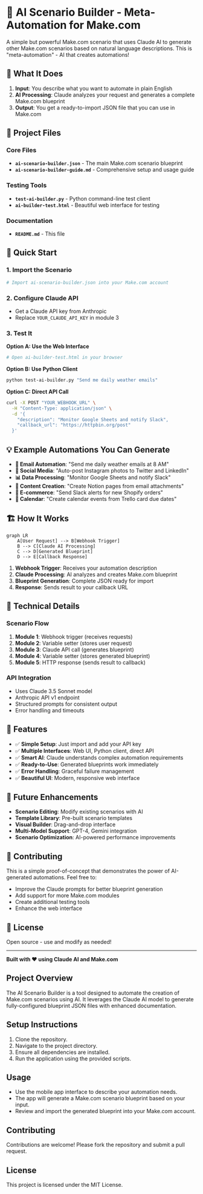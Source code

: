 # 🤖 AI Scenario Builder - Meta-Automation for Make.com

A simple but powerful Make.com scenario that uses Claude AI to generate other Make.com scenarios based on natural language descriptions. This is "meta-automation" - AI that creates automations!

## 🎯 What It Does

1. **Input**: You describe what you want to automate in plain English
2. **AI Processing**: Claude analyzes your request and generates a complete Make.com blueprint
3. **Output**: You get a ready-to-import JSON file that you can use in Make.com

## 📁 Project Files

### Core Files
- **`ai-scenario-builder.json`** - The main Make.com scenario blueprint
- **`ai-scenario-builder-guide.md`** - Comprehensive setup and usage guide

### Testing Tools
- **`test-ai-builder.py`** - Python command-line test client
- **`ai-builder-test.html`** - Beautiful web interface for testing

### Documentation
- **`README.md`** - This file

## 🚀 Quick Start

### 1. Import the Scenario
```bash
# Import ai-scenario-builder.json into your Make.com account
```

### 2. Configure Claude API
- Get a Claude API key from Anthropic
- Replace `YOUR_CLAUDE_API_KEY` in module 3

### 3. Test It
**Option A: Use the Web Interface**
```bash
# Open ai-builder-test.html in your browser
```

**Option B: Use Python Client**
```bash
python test-ai-builder.py "Send me daily weather emails"
```

**Option C: Direct API Call**
```bash
curl -X POST "YOUR_WEBHOOK_URL" \
  -H "Content-Type: application/json" \
  -d '{
    "description": "Monitor Google Sheets and notify Slack",
    "callback_url": "https://httpbin.org/post"
  }'
```

## 💡 Example Automations You Can Generate

- **📧 Email Automation**: "Send me daily weather emails at 8 AM"
- **📱 Social Media**: "Auto-post Instagram photos to Twitter and LinkedIn"
- **📊 Data Processing**: "Monitor Google Sheets and notify Slack"
- **📝 Content Creation**: "Create Notion pages from email attachments"
- **🛒 E-commerce**: "Send Slack alerts for new Shopify orders"
- **📅 Calendar**: "Create calendar events from Trello card due dates"

## 🏗️ How It Works

```mermaid
graph LR
    A[User Request] --> B[Webhook Trigger]
    B --> C[Claude AI Processing]
    C --> D[Generated Blueprint]
    D --> E[Callback Response]
```

1. **Webhook Trigger**: Receives your automation description
2. **Claude Processing**: AI analyzes and creates Make.com blueprint
3. **Blueprint Generation**: Complete JSON ready for import
4. **Response**: Sends result to your callback URL

## 🔧 Technical Details

### Scenario Flow
1. **Module 1**: Webhook trigger (receives requests)
2. **Module 2**: Variable setter (stores user request)
3. **Module 3**: Claude API call (generates blueprint)
4. **Module 4**: Variable setter (stores generated blueprint)
5. **Module 5**: HTTP response (sends result to callback)

### API Integration
- Uses Claude 3.5 Sonnet model
- Anthropic API v1 endpoint
- Structured prompts for consistent output
- Error handling and timeouts

## 🎨 Features

- ✅ **Simple Setup**: Just import and add your API key
- ✅ **Multiple Interfaces**: Web UI, Python client, direct API
- ✅ **Smart AI**: Claude understands complex automation requirements
- ✅ **Ready-to-Use**: Generated blueprints work immediately
- ✅ **Error Handling**: Graceful failure management
- ✅ **Beautiful UI**: Modern, responsive web interface

## 🔮 Future Enhancements

- **Scenario Editing**: Modify existing scenarios with AI
- **Template Library**: Pre-built scenario templates
- **Visual Builder**: Drag-and-drop interface
- **Multi-Model Support**: GPT-4, Gemini integration
- **Scenario Optimization**: AI-powered performance improvements

## 🤝 Contributing

This is a simple proof-of-concept that demonstrates the power of AI-generated automations. Feel free to:

- Improve the Claude prompts for better blueprint generation
- Add support for more Make.com modules
- Create additional testing tools
- Enhance the web interface

## 📄 License

Open source - use and modify as needed!

---

**Built with ❤️ using Claude AI and Make.com**

## Project Overview
The AI Scenario Builder is a tool designed to automate the creation of Make.com scenarios using AI. It leverages the Claude AI model to generate fully-configured blueprint JSON files with enhanced documentation.

## Setup Instructions
1. Clone the repository.
2. Navigate to the project directory.
3. Ensure all dependencies are installed.
4. Run the application using the provided scripts.

## Usage
- Use the mobile app interface to describe your automation needs.
- The app will generate a Make.com scenario blueprint based on your input.
- Review and import the generated blueprint into your Make.com account.

## Contributing
Contributions are welcome! Please fork the repository and submit a pull request.

## License
This project is licensed under the MIT License. 
